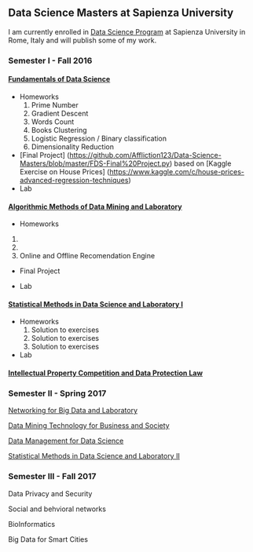 ## Data Science Masters at Sapienza University 
I am currently enrolled in [Data Science Program](http://datascience.i3s.uniroma1.it) at Sapienza University in Rome, Italy and will publish some of my work.

### Semester I - Fall 2016

#### [Fundamentals of Data Science](http://datascience.i3s.uniroma1.it/it/node/5742)
  - Homeworks
    1. Prime Number
    3. Gradient Descent
    4. Words Count
    5. Books Clustering
    6. Logistic Regression / Binary classification 
    7. Dimensionality Reduction
  - [Final Project] (https://github.com/Affliction123/Data-Science-Masters/blob/master/FDS-Final%20Project.py) based on [Kaggle Exercise on House Prices] (https://www.kaggle.com/c/house-prices-advanced-regression-techniques)
  - Lab
  
#### [Algorithmic Methods of Data Mining and Laboratory](http://datascience.i3s.uniroma1.it/it/node/5597)
  - Homeworks
  1.
  2.
  3. Online and Offline Recomendation Engine
  - Final Project
  
  - Lab
  
#### [Statistical Methods in Data Science and Laboratory I](http://datascience.i3s.uniroma1.it/it/node/5707)
  - Homeworks
    1. Solution to exercises
    2. Solution to exercises
    3. Solution to exercises
  - Lab
  
#### [Intellectual Property Competition and Data Protection Law](http://datascience.i3s.uniroma1.it/it/node/5745)

### Semester II - Spring 2017

[Networking for Big Data and Laboratory](http://datascience.i3s.uniroma1.it/it/node/5604)

[Data Mining Technology for Business and Society](http://datascience.i3s.uniroma1.it/it/node/5608)

[Data Management for Data Science](http://datascience.i3s.uniroma1.it/it/node/5619)

[Statistical Methods in Data Science and Laboratory II](http://datascience.i3s.uniroma1.it/it/node/5617)

### Semester III - Fall 2017

Data Privacy and Security

Social and behvioral networks

BioInformatics

Big Data for Smart Cities
